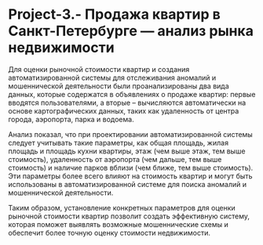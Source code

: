 # Project-3.- Продажа квартир в Санкт-Петербурге — анализ рынка недвижимости
Для оценки рыночной стоимости квартир и создания автоматизированной системы для отслеживания аномалий и мошеннической деятельности были проанализированы два вида данных, которые содержатся в объявлениях о продаже квартир: первые вводятся пользователями, а вторые – вычисляются автоматически на основе картографических данных, таких как удаленность от центра города, аэропорта, парка и водоема.

Анализ показал, что при проектировании автоматизированной системы следует учитывать такие параметры, как общая площадь, жилая площадь и площадь кухни квартиры, этаж (чем выше этаж, тем выше стоимость), удаленность от аэропорта (чем дальше, тем выше стоимость) и наличие парков вблизи (чем ближе, тем выше стоимость). Эти параметры более всего влияют на стоимость квартир и могут быть использованы в автоматизированной системе для поиска аномалий и мошеннической деятельности.

Таким образом, установление конкретных параметров для оценки рыночной стоимости квартир позволит создать эффективную систему, которая поможет выявлять возможные мошеннические схемы и обеспечит более точную оценку стоимости недвижимости.
